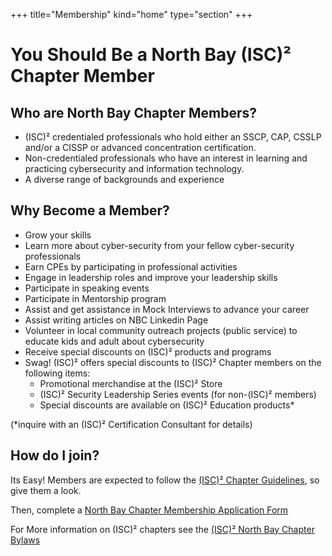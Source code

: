 +++
title="Membership"
kind="home"
type="section"
+++
# You Should Be a North Bay (ISC)² Chapter Member
 
## Who are North Bay Chapter Members?
- (ISC)² credentialed professionals who hold either an SSCP, CAP, CSSLP and/or a CISSP or advanced concentration certification.
- Non-credentialed professionals who have an interest in learning and practicing cybersecurity and information technology.
- A diverse range of backgrounds and experience

## Why Become a Member?
- Grow your skills
- Learn more about cyber-security from your fellow cyber-security professionals
- Earn CPEs by participating in professional activities
- Engage in leadership roles and improve your leadership skills 
- Participate in speaking events
- Participate in Mentorship program
- Assist and get assistance in Mock Interviews to advance your career 
- Assist writing articles on NBC Linkedin Page
- Volunteer in local community outreach projects (public service) to educate kids and adult about cybersecurity
- Receive special discounts on (ISC)² products and programs
- Swag! (ISC)² offers special discounts to (ISC)² Chapter members on the following items:
  * Promotional merchandise at the (ISC)² Store
  * (ISC)² Security Leadership Series events (for non-(ISC)² members)
  * Special discounts are available on (ISC)² Education products*

(*inquire with an (ISC)² Certification Consultant for details)

## How do I join?

Its Easy! Members are expected to follow the [(ISC)² Chapter Guidelines](chapter_guidelines.pdf), so give them a look.

Then, complete a [North Bay Chapter Membership Application Form](https://docs.google.com/forms/d/e/1FAIpQLSedxS082pLfyfeD2_1UYq9wFWKWSEu_SgBMCimjpMGVRMrACg/viewform?usp=sf_link)

For More information on (ISC)² chapters see the [(ISC)² North Bay Chapter Bylaws](bylaws.pdf)
